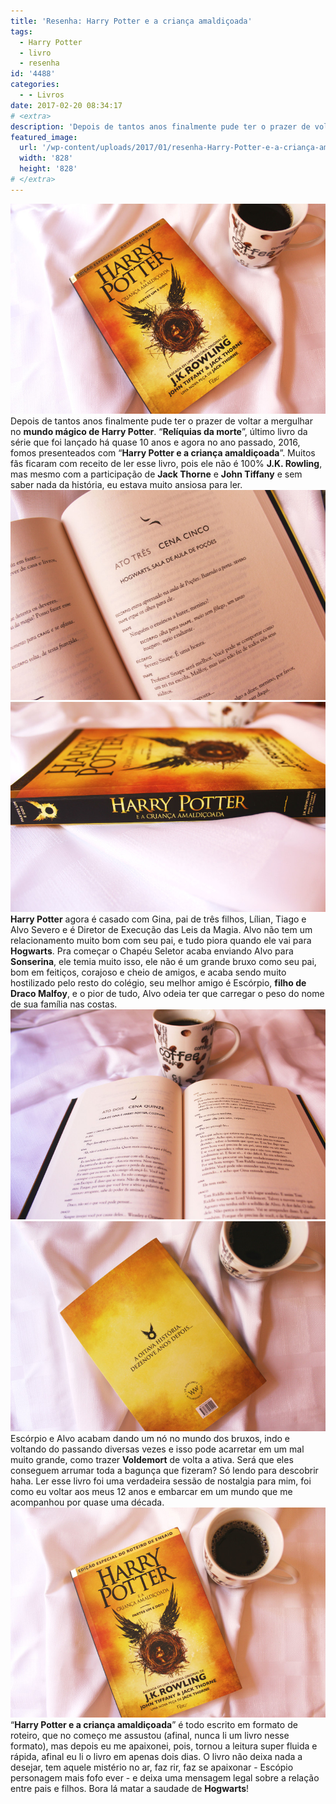 ```yaml
---
title: 'Resenha: Harry Potter e a criança amaldiçoada'
tags:
  - Harry Potter
  - livro
  - resenha
id: '4488'
categories:
  - - Livros
date: 2017-02-20 08:34:17
# <extra>
description: 'Depois de tantos anos finalmente pude ter o prazer de voltar a mergulhar no mundo mágico de Harry Potter. “Relíquias da morte”, último livro da série que foi lançado há quase 10 anos e agora no ano passado, 2016, fomos presenteados com “Harry Potter e a criança amaldiçoada”. Muitos fãs ficaram com receito de ler esse livro, pois ele não é 100% J.K. Rowling, mas mesmo com a participação de Jack Thorne e John Tiffany e sem saber nada da história, eu estava muito ansiosa para ler. Harry Potter agora é casado com Gina, pai de três filhos, Lílian, Tiago e Alvo Severo e é Diretor de Execução das Leis da Magia. Alvo não tem um relacionamento muito bom com seu pai, e tudo piora quando ele vai para Hogwarts. Pra começar o Chapéu Seletor acaba enviando Alvo para Sonserina, &hellip;'
featured_image: 
  url: '/wp-content/uploads/2017/01/resenha-Harry-Potter-e-a-criança-amaldiçoada.jpg'
  width: '828'
  height: '828'
# </extra>
---
```


![resumo do livro - Harry Potter e a criança amaldiçoada](/wp-content/uploads/2017/01/resenha-Harry-Potter-e-a-criança-amaldiçoada.jpg) Depois de tantos anos finalmente pude ter o prazer de voltar a mergulhar no **mundo mágico de Harry Potter**. “**Relíquias da morte**”, último livro da série que foi lançado há quase 10 anos e agora no ano passado, 2016, fomos presenteados com “**Harry Potter e a criança amaldiçoada**”. Muitos fãs ficaram com receito de ler esse livro, pois ele não é 100% **J.K. Rowling**, mas mesmo com a participação de **Jack Thorne** e **John Tiffany** e sem saber nada da história, eu estava muito ansiosa para ler. ![páginas do livro - harry potter e a criança amaldiçoada](/wp-content/uploads/2017/01/livro-harry-potter-e-a-criança-amaldiçoada.jpg) ![resenha do livro - harry potter e a criança amaldiçoada](/wp-content/uploads/2017/01/lombada-do-livro-harry-potter-e-a-criança-amaldiçoada.jpg) **Harry Potter** agora é casado com Gina, pai de três filhos, Lílian, Tiago e Alvo Severo e é Diretor de Execução das Leis da Magia. Alvo não tem um relacionamento muito bom com seu pai, e tudo piora quando ele vai para **Hogwarts**. Pra começar o Chapéu Seletor acaba enviando Alvo para **Sonserina**, ele temia muito isso, ele não é um grande bruxo como seu pai, bom em feitiços, corajoso e cheio de amigos, e acaba sendo muito hostilizado pelo resto do colégio, seu melhor amigo é Escórpio, **filho de Draco Malfoy**, e o pior de tudo, Alvo odeia ter que carregar o peso do nome de sua família nas costas. ![resenha - harry potter e a criança amaldiçoada](/wp-content/uploads/2017/01/livro-harry-potter-e-a-criança-amaldiçoada-resenha.jpg) ![livro - harry potter e a criança amaldiçoada - resumo](/wp-content/uploads/2017/01/contra-capa-harry-potter-e-a-criança-amaldiçoada.jpg) Escórpio e Alvo acabam dando um nó no mundo dos bruxos, indo e voltando do passando diversas vezes e isso pode acarretar em um mal muito grande, como trazer **Voldemort** de volta a ativa. Será que eles conseguem arrumar toda a bagunça que fizeram? Só lendo para descobrir haha. Ler esse livro foi uma verdadeira sessão de nostalgia para mim, foi como eu voltar aos meus 12 anos e embarcar em um mundo que me acompanhou por quase uma década. ![resumo livro - harry potter e a criança amaldiçoada](/wp-content/uploads/2017/01/capa-do-livro-harry-potter-e-a-criança-amaldiçoada.jpg) “**Harry Potter e a criança amaldiçoada**” é todo escrito em formato de roteiro, que no começo me assustou (afinal, nunca li um livro nesse formato), mas depois eu me apaixonei, pois, tornou a leitura super fluida e rápida, afinal eu li o livro em apenas dois dias. O livro não deixa nada a desejar, tem aquele mistério no ar, faz rir, faz se apaixonar - Escópio personagem mais fofo ever - e deixa uma mensagem legal sobre a relação entre pais e filhos. Bora lá matar a saudade de **Hogwarts**!
